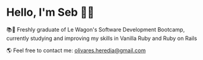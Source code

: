 # Hello, I'm Seb 🕺🏻

📚🔎 Freshly graduate of Le Wagon's Software Development Bootcamp, currently studying and improving my skills in Vanilla Ruby and Ruby on Rails </p>

🌎 Feel free to contact me: olivares.heredia@gmail.com
